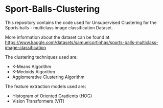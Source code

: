 # Sport-Balls-Clustering

This repository contains the code used for Unsupervised Clustering for the Sports balls - multiclass image classification Dataset.

More information about the dataset can be found at: https://www.kaggle.com/datasets/samuelcortinhas/sports-balls-multiclass-image-classification

The clustering techniques used are:

+ K-Means Algorithm
+ K-Medoids Algorithm
+ Agglomerative Clustering Algorithm

The feature extraction models used are:

+ Histogram of Oriented Gradients (HOG)
+ Vision Transformers (ViT)
